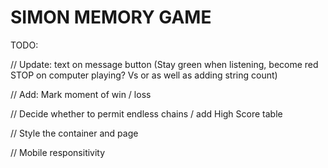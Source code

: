 # SIMON MEMORY GAME

TODO:

// Update: text on message button (Stay green when listening, become red STOP on computer playing? Vs or as well as adding string count)

// Add: Mark moment of win / loss

// Decide whether to permit endless chains / add High Score table

// Style the container and page

// Mobile responsitivity
